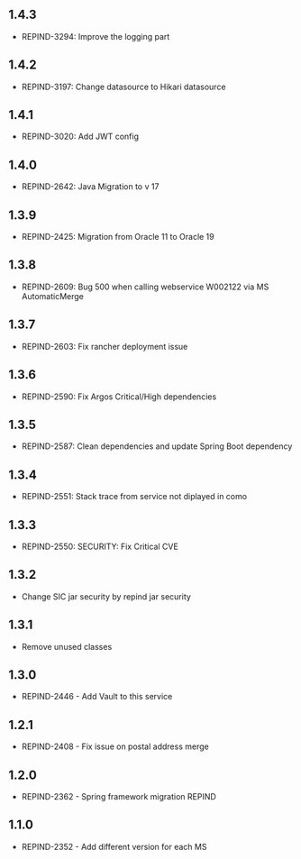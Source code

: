 ## 1.4.3
- REPIND-3294: Improve the logging part

## 1.4.2
- REPIND-3197: Change datasource to Hikari datasource

## 1.4.1
- REPIND-3020: Add JWT config

## 1.4.0
- REPIND-2642: Java Migration to v 17

## 1.3.9
- REPIND-2425: Migration from Oracle 11 to Oracle 19

## 1.3.8
- REPIND-2609: Bug 500 when calling webservice W002122 via MS AutomaticMerge

## 1.3.7
- REPIND-2603: Fix rancher deployment issue

## 1.3.6
- REPIND-2590: Fix Argos Critical/High dependencies

## 1.3.5
- REPIND-2587: Clean dependencies and update Spring Boot dependency

## 1.3.4
- REPIND-2551: Stack trace from service not diplayed in como

## 1.3.3
- REPIND-2550: SECURITY: Fix Critical CVE

## 1.3.2
- Change SIC jar security by repind jar security

## 1.3.1
- Remove unused classes

## 1.3.0
- REPIND-2446 - Add Vault to this service

## 1.2.1
- REPIND-2408 - Fix issue on postal address merge

## 1.2.0
- REPIND-2362 - Spring framework migration REPIND

## 1.1.0
 - REPIND-2352 - Add different version for each MS
